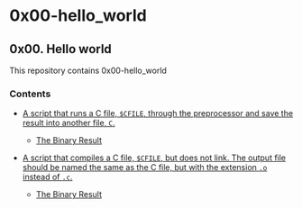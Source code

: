 # 0x00-hello_world

## 0x00. Hello world

This repository contains 0x00-hello_world

### Contents

* [A script that runs a C file, ```$CFILE```, through the preprocessor and save the result into another file, ```C```.](https://github.com/IanoNjuguna/alx-low_level_programming/blob/main/0x00-hello_world/0-preprocessor)

	- [The Binary Result](https://github.com/IanoNjuguna/alx-low_level_programming/blob/main/0x00-hello_world/c)

* [A script that compiles a C file, ```$CFILE```, but does not link. The output file should be named the same as the C file, but with the extension ```.o``` instead of ```.c```.](https://github.com/IanoNjuguna/alx-low_level_programming/blob/main/0x00-hello_world/1-compiler)

	- [The Binary Result](https://github.com/IanoNjuguna/alx-low_level_programming/blob/main/0x00-hello_world/main.o)

